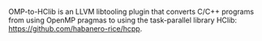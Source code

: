 OMP-to-HClib is an LLVM libtooling plugin that converts C/C++ programs from
using OpenMP pragmas to using the task-parallel library HClib: https://github.com/habanero-rice/hcpp.
